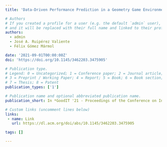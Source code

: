 ```yaml
---
title: 'Data-Driven Performance Prediction in a Geometry Game Environment'

# Authors
# If you created a profile for a user (e.g. the default `admin` user), write the username (folder name) here
# and it will be replaced with their full name and linked to their profile.
authors:
  - admin
  - José A. Ruipérez Valiente
  - Félix Gómez Mármol

date: '2021-09-01T00:00:00Z'
doi: 'https://doi.org/10.1145/3462203.3475905'

# Publication type.
# Legend: 0 = Uncategorized; 1 = Conference paper; 2 = Journal article;
# 3 = Preprint / Working Paper; 4 = Report; 5 = Book; 6 = Book section;
# 7 = Thesis; 8 = Patent
publication_types: ['1']

# Publication name and optional abbreviated publication name.
publication_short: In *GoodIT '21 - Proceedings of the Conference on Information Technology for Social Good*

# Custom links (uncomment lines below)
links:
 - name: Link
   url: https://dl.acm.org/doi/abs/10.1145/3462203.3475905

tags: []

---
```

